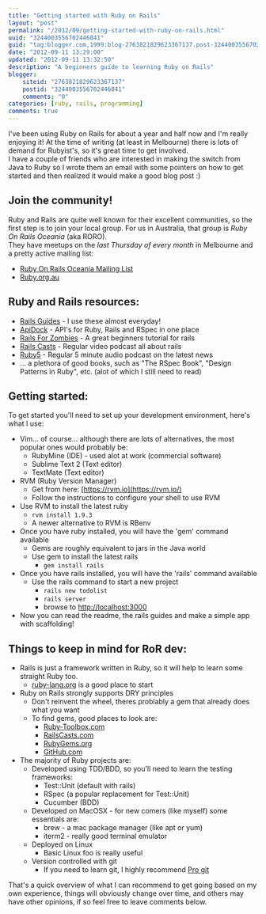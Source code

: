 ```yaml
---
title: "Getting started with Ruby on Rails"
layout: "post"
permalink: "/2012/09/getting-started-with-ruby-on-rails.html"
uuid: "3244003556702446841"
guid: "tag:blogger.com,1999:blog-2763821829623367137.post-3244003556702446841"
date: "2012-09-11 13:29:00"
updated: "2012-09-11 13:32:50"
description: "A beginners guide to learning Ruby on Rails"
blogger:
    siteid: "2763821829623367137"
    postid: "3244003556702446841"
    comments: "0"
categories: [ruby, rails, programming]
comments: true
---
```


I've been using Ruby on Rails for about a year and half now and I'm really enjoying it! At the time of writing (at least in Melbourne) there is lots of demand for Rubyist's, so it's great time to get involved.  
I have a couple of friends who are interested in making the switch from Java to Ruby so I wrote them an email with some pointers on how to get started and then realized it would make a good blog post :)


Join the community!
-------------------

Ruby and Rails are quite well known for their excellent communities, so the first step is to join your local group. For us in Australia, that group is _Ruby On Rails Oceania_ (aka RORO).  
They have meetups on the _last Thursday of every month_ in Melbourne and a pretty active mailing list:

- [Ruby On Rails Oceania Mailing List](https://groups.google.com/forum/?fromgroups#%21forum/rails-oceania)
- [Ruby.org.au](http://ruby.org.au/)


Ruby and Rails resources:
-------------------------

- [Rails Guides](http://guides.rubyonrails.org/) - I use these almost everyday!
- [ApiDock](http://apidock.com/) - API's for Ruby, Rails and RSpec in one place
- [Rails For Zombies](http://railsforzombies.org/) - A great beginners tutorial for rails
- [Rails Casts](http://railscasts.com/) - Regular video podcast all about rails
- [Ruby5](http://ruby5.envylabs.com/) - Regular 5 minute audio podcast on the latest news
- ... a plethora of good books, such as "The RSpec Book", "Design Patterns in Ruby", etc. (alot of which I still need to read)


Getting started:
----------------

To get started you'll need to set up your development environment, here's what I use:

- Vim... of course... although there are lots of alternatives, the most popular ones would probably be:
  - RubyMine (IDE) - used alot at work (commercial software)
  - Sublime Text 2 (Text editor)
  - TextMate (Text editor)
- RVM (Ruby Version Manager)
  - Get from here: [https://rvm.io](https://rvm.io/)
  - Follow the instructions to configure your shell to use RVM
- Use RVM to install the latest ruby
  - `rvm install 1.9.3`
  - A newer alternative to RVM is RBenv
- Once you have ruby installed, you will have the 'gem' command available
  - Gems are roughly equivalent to jars in the Java world
  - Use gem to install the latest rails
    - `gem install rails`
- Once you have rails installed, you will have the 'rails' command available
  - Use the rails command to start a new project
    - `rails new todolist`
    - `rails server`
    - browse to [http://localhost:3000](http://localhost:3000/)
- Now you can read the readme, the rails guides and make a simple app with scaffolding!


Things to keep in mind for RoR dev:
-----------------------------------

- Rails is just a framework written in Ruby, so it will help to learn some straight Ruby too.
  - [ruby-lang.org](http://ruby-lang.org/) is a good place to start
- Ruby on Rails strongly supports DRY principles
  - Don't reinvent the wheel, theres problably a gem that already does what you want
  - To find gems, good places to look are:
    - [Ruby-Toolbox.com](http://ruby-toolbox.com/)
    - [RailsCasts.com](http://railscasts.com/)
    - [RubyGems.org](http://rubygems.org/)
    - [GitHub.com](http://github.com/)
- The majority of Ruby projects are:
  - Developed using TDD/BDD, so you'll need to learn the testing frameworks:
    - Test::Unit (default with rails)
    - RSpec (a popular replacement for Test::Unit)
    - Cucumber (BDD)
  - Developed on MacOSX - for new comers (like myself) some essentials are:
    - brew - a mac package manager (like apt or yum)
    - iterm2 - really good terminal emulator
  - Deployed on Linux
    - Basic Linux foo is really useful
  - Version controlled with git
    - If you need to learn git, I highly recommend [Pro git](http://git-scm.com/book)

That's a quick overview of what I can recommend to get going based on my own experience, things will obviously change over time, and others may have other opinions, if so feel free to leave comments below.
